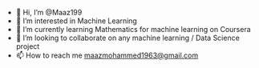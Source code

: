 - 👋 Hi, I’m @Maaz199
- 👀 I’m interested in Machine Learning
- 🌱 I’m currently learning Mathematics for machine learning on Coursera
- 💞️ I’m looking to collaborate on any machine learning / Data Science project
- 📫 How to reach me maazmohammed1963@gmail.com

<!---
Maaz199/Maaz199 is a ✨ special ✨ repository because its `README.md` (this file) appears on your GitHub profile.
You can click the Preview link to take a look at your changes.
--->
